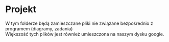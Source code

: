 # Projekt

W tym folderze będą zamieszczane pliki nie związane bezpośrednio z programem (diagramy, zadania)  
Większość tych plików jest również umieszczona na naszym dysku google.  
